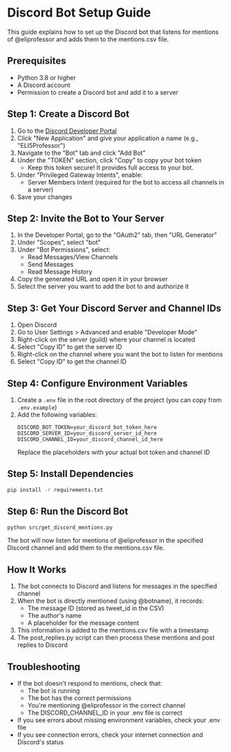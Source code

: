 # Discord Bot Setup Guide

This guide explains how to set up the Discord bot that listens for mentions of @eliprofessor and adds them to the mentions.csv file.

## Prerequisites

- Python 3.8 or higher
- A Discord account
- Permission to create a Discord bot and add it to a server

## Step 1: Create a Discord Bot

1. Go to the [Discord Developer Portal](https://discord.com/developers/applications)
2. Click "New Application" and give your application a name (e.g., "ELI5Professor")
3. Navigate to the "Bot" tab and click "Add Bot"
4. Under the "TOKEN" section, click "Copy" to copy your bot token
   - Keep this token secure! It provides full access to your bot.
5. Under "Privileged Gateway Intents", enable:
   - Server Members Intent (required for the bot to access all channels in a server)
6. Save your changes

## Step 2: Invite the Bot to Your Server

1. In the Developer Portal, go to the "OAuth2" tab, then "URL Generator"
2. Under "Scopes", select "bot"
3. Under "Bot Permissions", select:
   - Read Messages/View Channels
   - Send Messages
   - Read Message History
4. Copy the generated URL and open it in your browser
5. Select the server you want to add the bot to and authorize it

## Step 3: Get Your Discord Server and Channel IDs

1. Open Discord
2. Go to User Settings > Advanced and enable "Developer Mode"
3. Right-click on the server (guild) where your channel is located
4. Select "Copy ID" to get the server ID
5. Right-click on the channel where you want the bot to listen for mentions
6. Select "Copy ID" to get the channel ID

## Step 4: Configure Environment Variables

1. Create a `.env` file in the root directory of the project (you can copy from `.env.example`)
2. Add the following variables:
   ```
   DISCORD_BOT_TOKEN=your_discord_bot_token_here
   DISCORD_SERVER_ID=your_discord_server_id_here
   DISCORD_CHANNEL_ID=your_discord_channel_id_here
   ```
   Replace the placeholders with your actual bot token and channel ID

## Step 5: Install Dependencies

```bash
pip install -r requirements.txt
```

## Step 6: Run the Discord Bot

```bash
python src/get_discord_mentions.py
```

The bot will now listen for mentions of @eliprofessor in the specified Discord channel and add them to the mentions.csv file.

## How It Works

1. The bot connects to Discord and listens for messages in the specified channel
2. When the bot is directly mentioned (using @botname), it records:
   - The message ID (stored as tweet_id in the CSV)
   - The author's name
   - A placeholder for the message content
3. This information is added to the mentions.csv file with a timestamp
4. The post_replies.py script can then process these mentions and post replies to Discord

## Troubleshooting

- If the bot doesn't respond to mentions, check that:
  - The bot is running
  - The bot has the correct permissions
  - You're mentioning @eliprofessor in the correct channel
  - The DISCORD_CHANNEL_ID in your .env file is correct
- If you see errors about missing environment variables, check your .env file
- If you see connection errors, check your internet connection and Discord's status
